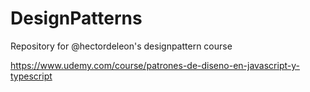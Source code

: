 # DesignPatterns
Repository for @hectordeleon's designpattern course

https://www.udemy.com/course/patrones-de-diseno-en-javascript-y-typescript
